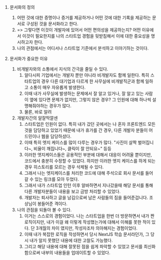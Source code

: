 1. 문서화의 정의
	1. 어떤 것에 대한 증명이나 증거를 제공하거나 어떤 것에 대한 기록을 제공하는 문서로 구성된 것을 문서화라고 한다.
	2. => 그렇다면 이것이 개발자에 있어서 어떤 편의성을 제공하는지? 어떤 이유에서 이것이 필요한지를 나의 스타트업 경험을 뒷받침해서 이에 대한 중요성을 명시하고자 한다.
	3. 나의 관점에서는 어디서나 스타트업 기준에서 분석하고 이야기하는 것이다.
	
2. 문서화가 중요한 이유
	1. 비개발자와의 소통에서 지식의 간극을 줄일 수 있다.
		1. 알다시피 기업에서는 개발자 뿐만 아니라 비개발자도 함께 일한다. 특히 스타트업의 경우 다른 대기업과 다르게 한 사무실에 비개발직군과 함께 일하고 소통이 매우 자유롭게 발생한다.
		2. 이때 내가 사무실에 발생하는 문제에서 잘 알고 있거나, 잘 알고 있는 사람이 옆에 있다면 문제가 없지만, 그렇지 않은 경우? 그 인원에 대해 하나씩 설명해줘야하는 경우가 많다.
		3. 물론, 바로 알려
	2. 개발자간의 알잘딱깔센
		1. 스타트업은 인원이 없다. 특히 내가 갔던 곳에서는 나 혼자 프론트엔드 모든 것을 담당하고 있었기 때문에 내가 휴가를 간 경우, 다른 개발자 분들이 어드민이나 웹을 담당하셨다.
		2. 이때 특히 엣지 케이스를 많이 다루는 경우가 많다. "사진이 살짝 벌어집니다~, 비율이 깨집니다~, 클릭이 잘 안되요~" 등등
		3. 이러한 엣지케이스들은 공용적인 부분에 대해서 대응이 어려울 뿐이지만, 코드에서 충분히 수정할 수 있었다. 하지만 이러한 엣지 케이스를 하게 되는 경우 히스토리를 모르는 경우 삭제될 수 있다.
		4. 그래서 나는 엣지케이스를 처리한 코드에 대해 주석으로 회사 문서를 들어갈 수 있는 링크를 모아 두었다.
		5. 그래서 내가 스타트업 인턴 이후 알바하면서 지나갔을때 해당 문서를 통해 다른 개발자분들이 내용을 보고 금방 처리할 수 있었다.
		6. 개발자는 퇴사하고 글을 남김으로써 남은 사람들의 짐을 들어준겁니다. 조상님이 봉들어준 격이다.
	3. 나의 관점을 되돌아 볼 수 있다.
		1. 이거는 스스로의 경험이었다. 나는 스타트업을 한번 더 방문하면서 내가 짠 로직이지만, 내가 이걸 왜 이렇게 작성했는가에 대해서 이해를 못한 적이 있다. 단 3개월의 차이 였지만, 작성자조차 의아해지는 경험이었다.
		2. 이때 내가 복잡한 로직을 작성하면서 당시 NextJS 학습 문서라던가, 그 당시 내가 알지 못했던 내용에 대한 고찰도 가능했다.
		3. 그리고 해당 내용에 대해 잘못된 점을 쉽게 파악할 수 있었고 문서를 최신화 함으로써 내부의 내용들을 업데이트할 수 있었다.
